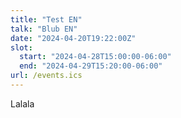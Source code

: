 ```yaml
---
title: "Test EN"
talk: "Blub EN"
date: "2024-04-20T19:22:00Z"
slot:
  start: "2024-04-28T15:00:00-06:00"
  end: "2024-04-29T15:20:00-06:00"
url: /events.ics
---
```


Lalala

